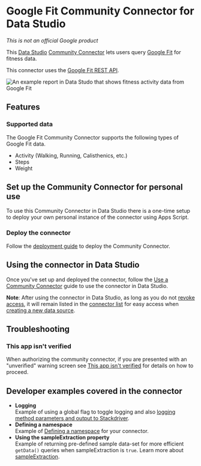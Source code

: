 # Google Fit Community Connector for Data Studio

*This is not an official Google product*

This [Data Studio] [Community Connector] lets users query [Google Fit] for
fitness data.

This connector uses the [Google Fit REST API].

![An example report in Data Studo that shows fitness activity data from Google Fit][screenshot]

## Features

### Supported data

The Google Fit Community Connector supports the following types of Google Fit
data.

-   Activity (Walking, Running, Calisthenics, etc.)
-   Steps
-   Weight

## Set up the Community Connector for personal use

To use this Community Connector in Data Studio there is a one-time setup to
deploy your own personal instance of the connector using Apps Script.

### Deploy the connector

Follow the [deployment guide] to deploy the Community Connector.

## Using the connector in Data Studio

Once you've set up and deployed the connector, follow the
[Use a Community Connector] guide to use the connector in Data Studio.

**Note**: After using the connector in Data Studio, as long as you do not
[revoke access], it will remain listed in the [connector list] for easy access
when [creating a new data source].

## Troubleshooting

### This app isn't verified

When authorizing the community connector, if you are presented with an
"unverified" warning screen see [This app isn't verified] for details on how to
proceed.

## Developer examples covered in the connector

-   **Logging**  
    Example of using a global flag to toggle logging and also [logging method
    parameters and output to Stackdriver][_cc logging].
-   **Defining a namespace**  
    Example of [Defining a namespace][_js namespace] for your connector.
-   **Using the sampleExtraction property**  
    Example of returning pre-defined sample data-set for more efficient
    `getData()` queries when sampleExtraction is `true`. Learn more about
    [sampleExtraction][_sample extraction].

[Data Studio]: https://datastudio.google.com
[Community Connector]: https://developers.google.com/datastudio/connector
[Google Fit]: https://fit.google.com
[Google Fit REST API]: https://developers.google.com/fit/rest/
[screenshot]: ./screenshot.jpg?raw=true
[deployment guide]: ../deploy.md
[Use a Community Connector]: https://developers.google.com/datastudio/connector/use
[revoke access]: https://support.google.com/datastudio/answer/9053467
[connector list]: https://datastudio.google.com/c/datasources/create
[creating a new data source]: https://support.google.com/datastudio/answer/6300774
[This app isn't verified]: ../verification.md
[_cc logging]: https://developers.google.com/datastudio/connector/debug#apps_script_logging
[_js namespace]: https://stackoverflow.com/questions/881515/how-do-i-declare-a-namespace-in-javascript
[_sample extraction]: https://developers.google.com/datastudio/connector/reference#getdata

